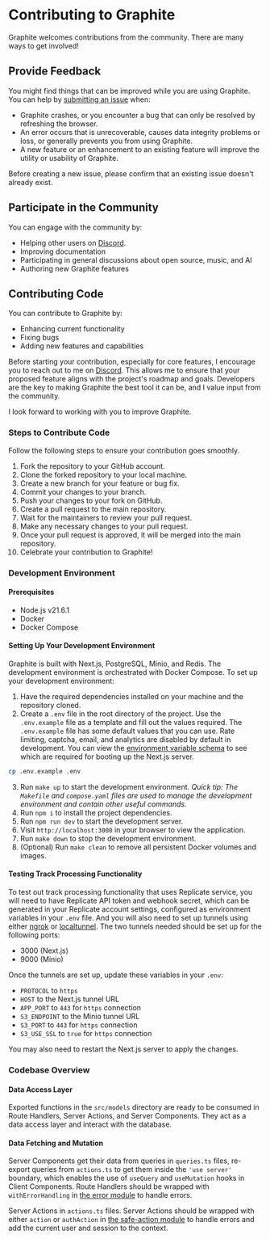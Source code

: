# Contributing to Graphite

Graphite welcomes contributions from the community. There are many ways to get involved!

## Provide Feedback

You might find things that can be improved while you are using Graphite. You can help by [submitting an issue](https://github.com/FelixNgFender/Graphite/issues/new) when:

-   Graphite crashes, or you encounter a bug that can only be resolved by refreshing the browser.
-   An error occurs that is unrecoverable, causes data integrity problems or loss, or generally prevents you from using Graphite.
-   A new feature or an enhancement to an existing feature will improve the utility or usability of Graphite.

Before creating a new issue, please confirm that an existing issue doesn't already exist.

## Participate in the Community

You can engage with the community by:

-   Helping other users on [Discord](https://discord.gg/7BkTD7RNRG).
-   Improving documentation
-   Participating in general discussions about open source, music, and AI
-   Authoring new Graphite features

## Contributing Code

You can contribute to Graphite by:

-   Enhancing current functionality
-   Fixing bugs
-   Adding new features and capabilities

Before starting your contribution, especially for core features, I encourage you to reach out to me on [Discord](https://discord.gg/7BkTD7RNRG). This allows me to ensure that your proposed feature aligns with the project's roadmap and goals. Developers are the key to making Graphite the best tool it can be, and I value input from the community.

I look forward to working with you to improve Graphite.

### Steps to Contribute Code

Follow the following steps to ensure your contribution goes smoothly.

1. Fork the repository to your GitHub account.
2. Clone the forked repository to your local machine.
3. Create a new branch for your feature or bug fix.
4. Commit your changes to your branch.
5. Push your changes to your fork on GitHub.
6. Create a pull request to the main repository.
7. Wait for the maintainers to review your pull request.
8. Make any necessary changes to your pull request.
9. Once your pull request is approved, it will be merged into the main repository.
10. Celebrate your contribution to Graphite!

### Development Environment

#### Prerequisites

-   Node.js v21.6.1
-   Docker
-   Docker Compose

#### Setting Up Your Development Environment

Graphite is built with Next.js, PostgreSQL, Minio, and Redis. The development environment is orchestrated with Docker Compose. To set up your development environment:

1. Have the required dependencies installed on your machine and the repository cloned.
2. Create a `.env` file in the root directory of the project. Use the `.env.example` file as a template and fill out the values required. The `.env.example` file has some default values that you can use. Rate limiting, captcha, email, and analytics are disabled by default in development. You can view the [environment variable schema](src/config/env.ts) to see which are required for booting up the Next.js server.

```bash
cp .env.example .env
```

3. Run `make up` to start the development environment. _Quick tip: The `Makefile` and `compose.yaml` files are used to manage the development environment and contain other useful commands_.
4. Run `npm i` to install the project dependencies.
5. Run `npm run dev` to start the development server.
6. Visit `http://localhost:3000` in your browser to view the application.
7. Run `make down` to stop the development environment.
8. (Optional) Run `make clean` to remove all persistent Docker volumes and images.

#### Testing Track Processing Functionality

To test out track processing functionality that uses Replicate service, you will need to have Replicate API token and webhook secret, which can be generated in your Replicate account settings, configured as environment variables in your `.env` file. And you will also need to set up tunnels using either [ngrok](https://ngrok.com/) or [localtunnel](https://localtunnel.github.io/www/). The two tunnels needed should be set up for the following ports:

-   3000 (Next.js)
-   9000 (Minio)

Once the tunnels are set up, update these variables in your `.env`:

-   `PROTOCOL` to `https`
-   `HOST` to the Next.js tunnel URL
-   `APP_PORT` to `443` for `https` connection
-   `S3_ENDPOINT` to the Minio tunnel URL
-   `S3_PORT` to `443` for `https` connection
-   `S3_USE_SSL` to `true` for `https` connection

You may also need to restart the Next.js server to apply the changes.

### Codebase Overview

#### Data Access Layer

Exported functions in the `src/models` directory are ready to be consumed in Route Handlers, Server Actions, and Server Components. They act as a data access layer and interact with the database.

#### Data Fetching and Mutation

Server Components get their data from queries in `queries.ts` files, re-export queries from `actions.ts` to get them inside the `'use server'` boundary, which enables the use of `useQuery` and `useMutation` hooks in Client Components. Route Handlers should be wrapped with `withErrorHandling` in [the error module](src/lib/error.ts) to handle errors.

Server Actions in `actions.ts` files. Server Actions should be wrapped with either `action` or `authAction` in [the safe-action module](src/lib/safe-action.ts) to handle errors and add the current user and session to the context.
